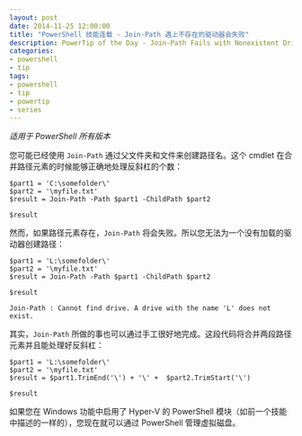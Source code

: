 ```yaml
---
layout: post
date: 2014-11-25 12:00:00
title: "PowerShell 技能连载 - Join-Path 遇上不存在的驱动器会失败"
description: PowerTip of the Day - Join-Path Fails with Nonexistent Drives
categories:
- powershell
- tip
tags:
- powershell
- tip
- powertip
- series
---
```

_适用于 PowerShell 所有版本_

您可能已经使用 `Join-Path` 通过父文件夹和文件来创建路径名。这个 cmdlet 在合并路径元素的时候能够正确地处理反斜杠的个数：

```
$part1 = 'C:\somefolder\'
$part2 = '\myfile.txt'
$result = Join-Path -Path $part1 -ChildPath $part2

$result
```

然而，如果路径元素存在，`Join-Path` 将会失败。所以您无法为一个没有加载的驱动器创建路径：

```
$part1 = 'L:\somefolder\'
$part2 = '\myfile.txt'
$result = Join-Path -Path $part1 -ChildPath $part2

$result

Join-Path : Cannot find drive. A drive with the name 'L' does not exist.
```

其实，`Join-Path` 所做的事也可以通过手工很好地完成。这段代码将合并两段路径元素并且能处理好反斜杠：

```
$part1 = 'L:\somefolder\'
$part2 = '\myfile.txt'
$result = $part1.TrimEnd('\') + '\' +  $part2.TrimStart('\')

$result
```

如果您在 Windows 功能中启用了 Hyper-V 的 PowerShell 模块（如前一个技能中描述的一样的），您现在就可以通过 PowerShell 管理虚拟磁盘。

<!--本文国际来源：[Join-Path Fails with Nonexistent Drives](http://community.idera.com/powershell/powertips/b/tips/posts/join-path-fails-with-non-existing-drives)-->
